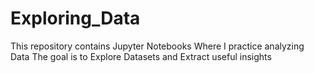 # Exploring_Data
This repository contains Jupyter Notebooks Where I practice analyzing Data The goal is to Explore Datasets and Extract useful insights 
